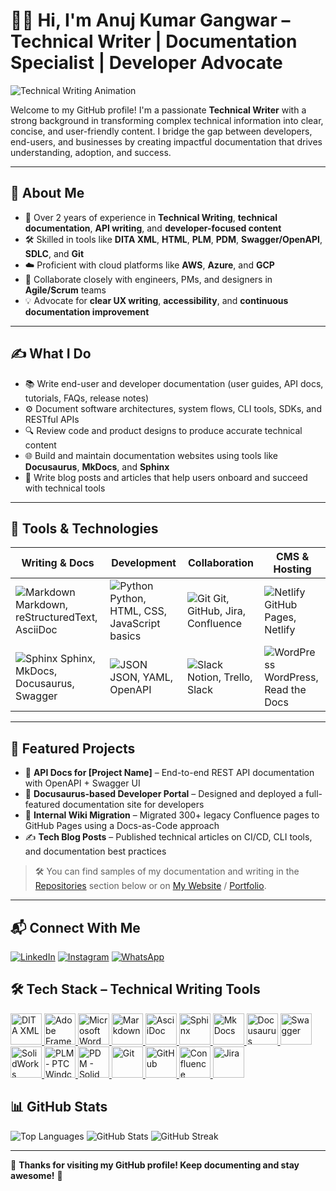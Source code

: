 # 👨‍💻 Hi, I'm Anuj Kumar Gangwar – Technical Writer | Documentation Specialist | Developer Advocate

![Technical Writing Animation](https://icons8.com/preloaders/preloaders/1496/Technical-Writing.gif)

Welcome to my GitHub profile! I'm a passionate **Technical Writer** with a strong background in transforming complex technical information into clear, concise, and user-friendly content. I bridge the gap between developers, end-users, and businesses by creating impactful documentation that drives understanding, adoption, and success.

---

## 📌 About Me

- 📝 Over 2 years of experience in **Technical Writing**, **technical documentation**, **API writing**, and **developer-focused content**
- 🛠️ Skilled in tools like **DITA XML**, **HTML**, **PLM**, **PDM**, **Swagger/OpenAPI**, **SDLC**, and **Git**
- ☁️ Proficient with cloud platforms like **AWS**, **Azure**, and **GCP**
- 🤝 Collaborate closely with engineers, PMs, and designers in **Agile/Scrum** teams
- 💡 Advocate for **clear UX writing**, **accessibility**, and **continuous documentation improvement**

---

## ✍️ What I Do

- 📚 Write end-user and developer documentation (user guides, API docs, tutorials, FAQs, release notes)
- ⚙️ Document software architectures, system flows, CLI tools, SDKs, and RESTful APIs
- 🔍 Review code and product designs to produce accurate technical content
- 🌐 Build and maintain documentation websites using tools like **Docusaurus**, **MkDocs**, and **Sphinx**
- 📝 Write blog posts and articles that help users onboard and succeed with technical tools

---

## 🧰 Tools & Technologies

| Writing & Docs | Development | Collaboration | CMS & Hosting |
|----------------|-------------|----------------|----------------|
| ![Markdown](https://img.icons8.com/ios-filled/50/000000/markdown.png) Markdown, reStructuredText, AsciiDoc | ![Python](https://img.icons8.com/color/48/000000/python--v1.png) Python, HTML, CSS, JavaScript basics | ![Git](https://img.icons8.com/color/48/000000/git.png) Git, GitHub, Jira, Confluence | ![Netlify](https://img.icons8.com/color/48/000000/netlify.png) GitHub Pages, Netlify |
| ![Sphinx](https://img.icons8.com/ios-filled/50/000000/sphinx.png) Sphinx, MkDocs, Docusaurus, Swagger | ![JSON](https://img.icons8.com/ios-filled/50/000000/json.png) JSON, YAML, OpenAPI | ![Slack](https://img.icons8.com/color/48/000000/slack-new.png) Notion, Trello, Slack | ![WordPress](https://img.icons8.com/color/48/000000/wordpress.png) WordPress, Read the Docs |

---

## 📌 Featured Projects

- 🧾 **API Docs for [Project Name]** – End-to-end REST API documentation with OpenAPI + Swagger UI  
- 📘 **Docusaurus-based Developer Portal** – Designed and deployed a full-featured documentation site for developers  
- 🔄 **Internal Wiki Migration** – Migrated 300+ legacy Confluence pages to GitHub Pages using a Docs-as-Code approach  
- ✍️ **Tech Blog Posts** – Published technical articles on CI/CD, CLI tools, and documentation best practices

> 🛠️ You can find samples of my documentation and writing in the [Repositories](#) section below or on [My Website](#) / [Portfolio](#).

---

## 📬 Connect With Me

[![LinkedIn](https://img.icons8.com/color/48/000000/linkedin.png)](https://www.linkedin.com/in/anuj-kumar-gangwar-61723a241/)
[![Instagram](https://img.icons8.com/color/48/000000/instagram-new.png)](https://www.instagram.com/anuj_gang_war?igsh=MXF2c2k2bHBkejU3Zg==)
[![WhatsApp](https://img.icons8.com/color/48/000000/whatsapp.png)](https://wa.me/6395437604)

## 🛠️ Tech Stack – Technical Writing Tools

<p align="left">

  <!-- DITA XML -->
  <a href="https://www.oasis-open.org/committees/dita/" target="_blank" rel="noreferrer">
    <img src="https://cdn.worldvectorlogo.com/logos/xml-1.svg" alt="DITA XML" width="50" height="50"/>
  </a>

  <!-- Adobe FrameMaker -->
  <a href="https://www.adobe.com/products/framemaker.html" target="_blank" rel="noreferrer">
    <img src="https://upload.wikimedia.org/wikipedia/commons/4/4b/Adobe_FrameMaker_icon_%282020%29.svg" alt="Adobe FrameMaker" width="50" height="50"/>
  </a>

  <!-- Microsoft Word -->
  <a href="https://www.microsoft.com/en-us/microsoft-365/word" target="_blank" rel="noreferrer">
    <img src="https://img.icons8.com/color/48/000000/microsoft-word-2019--v2.png" alt="Microsoft Word" width="50" height="50"/>
  </a>

  <!-- Markdown -->
  <a href="https://daringfireball.net/projects/markdown/" target="_blank" rel="noreferrer">
    <img src="https://cdn.jsdelivr.net/gh/devicons/devicon/icons/markdown/markdown-original.svg" alt="Markdown" width="50" height="50"/>
  </a>

  <!-- AsciiDoc -->
  <a href="https://asciidoctor.org/" target="_blank" rel="noreferrer">
    <img src="https://asciidoctor.org/images/octopus-64px.png" alt="AsciiDoc" width="50" height="50"/>
  </a>

  <!-- Sphinx -->
  <a href="https://www.sphinx-doc.org/" target="_blank" rel="noreferrer">
    <img src="https://www.sphinx-doc.org/en/master/_static/sphinx-logo.png" alt="Sphinx" width="50" height="50"/>
  </a>

  <!-- MkDocs -->
  <a href="https://www.mkdocs.org/" target="_blank" rel="noreferrer">
    <img src="https://upload.wikimedia.org/wikipedia/commons/4/4f/MkDocs_Logo.svg" alt="MkDocs" width="50" height="50"/>
  </a>

  <!-- Docusaurus -->
  <a href="https://docusaurus.io/" target="_blank" rel="noreferrer">
    <img src="https://docusaurus.io/img/docusaurus.png" alt="Docusaurus" width="50" height="50"/>
  </a>

  <!-- Swagger / OpenAPI -->
  <a href="https://swagger.io/" target="_blank" rel="noreferrer">
    <img src="https://static-00.iconduck.com/assets.00/swagger-icon-512x512-dv2hkv9e.png" alt="Swagger" width="50" height="50"/>
  </a>

  <!-- SolidWorks -->
  <a href="https://www.solidworks.com/" target="_blank" rel="noreferrer">
    <img src="https://seeklogo.com/images/S/solidworks-logo-9E9EB5E12C-seeklogo.com.png" alt="SolidWorks" width="50" height="50"/>
  </a>

  <!-- PLM (Windchill as example) -->
  <a href="https://www.ptc.com/en/products/plm" target="_blank" rel="noreferrer">
    <img src="https://upload.wikimedia.org/wikipedia/commons/thumb/6/6b/PTC_Logo.svg/512px-PTC_Logo.svg.png" alt="PLM - PTC Windchill" width="50" height="50"/>
  </a>

  <!-- PDM (as used in CAD workflows) -->
  <a href="https://www.solidworks.com/product/data-management" target="_blank" rel="noreferrer">
    <img src="https://www.solidworks.com/sites/default/files/styles/media_crop/public/2021-05/2021-data-management-icon.png" alt="PDM - SolidWorks PDM" width="50" height="50"/>
  </a>

  <!-- Git & GitHub -->
  <a href="https://git-scm.com/" target="_blank" rel="noreferrer">
    <img src="https://img.icons8.com/color/48/000000/git.png" alt="Git" width="50" height="50"/>
  </a>
  <a href="https://github.com/" target="_blank" rel="noreferrer">
    <img src="https://img.icons8.com/fluency/48/github.png" alt="GitHub" width="50" height="50"/>
  </a>

  <!-- Confluence -->
  <a href="https://www.atlassian.com/software/confluence" target="_blank" rel="noreferrer">
    <img src="https://cdn.worldvectorlogo.com/logos/confluence-logo.svg" alt="Confluence" width="50" height="50"/>
  </a>

  <!-- Jira -->
  <a href="https://www.atlassian.com/software/jira" target="_blank" rel="noreferrer">
    <img src="https://cdn.worldvectorlogo.com/logos/jira-1.svg" alt="Jira" width="50" height="50"/>
  </a>

</p>


## 📊 GitHub Stats

![Top Languages](https://github-readme-stats.vercel.app/api/top-langs/?username=anuj-gangwar&show_icons=true&locale=en&layout=compact)
![GitHub Stats](https://github-readme-stats.vercel.app/api?username=anuj-gangwar&show_icons=true&count_private=true&theme=react)
![GitHub Streak](https://github-readme-streak-stats.herokuapp.com/?user=anuj-gangwar&theme=black-ice&hide_border=true&stroke=0000&background=060A0CD0)

---

🚀 **Thanks for visiting my GitHub profile! Keep documenting and stay awesome!** 🚀

